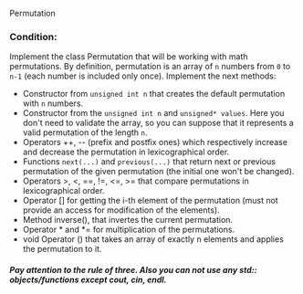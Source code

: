 Permutation

### Condition:
Implement the class Permutation that will be working with math permutations. By definition, permutation is an array of `n` numbers from `0` to `n-1` (each number is included only once). Implement the next methods:
+ Constructor from `unsigned int n` that creates the default permutation with `n` numbers.
+ Constructor from the `unsigned int n` and `unsigned* values`. Here you don't need to validate the array, so you can suppose that it represents a valid permutation of the length `n`.
+ Operators ++, -- (prefix and postfix ones) which respectively increase and decrease the permutation in lexicographical order.
+ Functions `next(...)` and `previous(...)` that return next or previous permutation of the given permutation (the initial one won't be changed).
+ Operators >, <, ==, !=, <=, >= that compare permutations in lexicographical order.
+ Operator [] for getting the i-th element of the permutation (must not provide an access for modification of the elements).
+ Method inverse(), that invertes the current permutation.
+ Operator * and *= for multiplication of the permutations.
+ void Operator () that takes an array of exactly n elements and applies the permutation to it.


##### Pay attention to the rule of three. Also you can not use any std:: objects/functions except cout, cin, endl.
